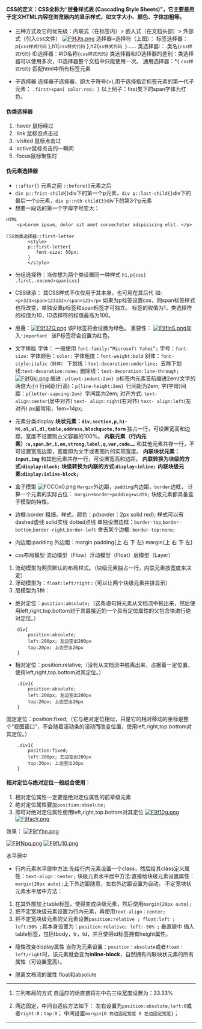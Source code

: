 #### CSS的定义：CSS全称为“层叠样式表 (Cascading Style Sheets)”，它主要是用于定义HTML内容在浏览器内的显示样式，如文字大小、颜色、字体加粗等。

- 三种方式及它的优先级：内联式（在标签内）> 嵌入式（在文档头部）> 外部式（引入css文件）
 [![F9fJts.png](https://s1.ax1x.com/2018/11/21/F9fJts.png)](https://imgchr.com/i/F9fJts)
选择器=选择符（上图）：
标签选择器：p{`css样式代码` },h1{`css样式代码` },h2{`ss样式代码 `}……
类选择器:：.类名{`css样式代码`}
ID选择器：#ID名称{`css样式代码`}
类选择器和ID选择器的差别：类选择器可以使用多次，ID选择器整个文档中只能使用一次。
通用选择器：*{ `css样式代码`} 匹配html中所有标签元素

- 子选择器
选择器子选择器，即大于符号(>),用于选择指定标签元素的第一代子元素：
`.first>span{
	color:red;
}`
以上例子：first类下的span字体为红色。

#### 伪类选择器
1. :hover 鼠标经过
2. :link 鼠标没点击过
3. :visited 鼠标点击过
4.  :active鼠标点击的一瞬间
5.  :focus鼠标聚焦时
#### 伪元素选择器
- `::after{}` 元素之前 `::before{}`元素之后
- `div p::frist-child{}`div下的第一个p元素，`div p::last-child{}`div下的最后一个p元素，`div p::nth-child{3}`div下的第3个p元素
- 想要一段话的第一个字母字号变大：
```
HTML
    <p>Lorem ipsum, dolor sit amet consectetur adipisicing elit. </p>
```
```
CSS伪类选择器::first-letter
        <style>
        p::first-letter{
           font-size: 50px;
        }
	    </style>
```

- 分组选择符：当你想为两个类设置同一种样式
`h1,p{css}
.first,.second>span{css}`

- CSS继承：
其CSS样式不仅仅用于其本身，也可用在其后代
如:`<p>321<span>123132</span>123</p>` 如果为p标签设置css，则span标签样式也将改变，单独设置p标签和span标签才可独立。
标签的权值为1，类选择符的权值为10，ID选择符的权值最高为100。

- 层叠：[![F9f37Q.png](https://s1.ax1x.com/2018/11/21/F9f37Q.png)](https://imgchr.com/i/F9f37Q)  该P标签将会设置为绿色。
重要性： [![F9flnS.png](https://s1.ax1x.com/2018/11/21/F9flnS.png)](https://imgchr.com/i/F9flnS)加入`!important `  该P标签将会设置为红色。

- 文字排版
字体：
一般使用 `font-family:“Microsoft Yahei”;`
字号：`font-size:`
字体颜色：`color:`
字体粗度：`font-weight:bold`
斜体：`font-style:italic（斜体）`
下划线：`text-decoration:underline; `去除下划线:`text-decoration:none;`
删除线：`text-decoration:line-through; ` [![F9fGkj.png](https://s1.ax1x.com/2018/11/21/F9fGkj.png)](https://imgchr.com/i/F9fGkj)
缩进`：p{text-indent:2em} `p标签内元素首航缩进2em(文字的两倍大小)
行间距(行高)：`p{line-height:2em} `行间距为2em;
字(字母)间距：`p{letter-sapcing:2em} `字间距为2em;
对齐方式: `text-align:center`(居中对齐)  `text- align:right`(右对齐)  `text- align:left`(左对齐)
px最常用，1em=14px;
- 元素分类display
**块状元素：`div,section,p,h1-h6,ol,ul,dl,table,address,blockquote,form`** 
独占一行，可设置宽高和边距，宽度不设置则占父容器的100%。
**内联元素（行内元素）:`a,span,br,i,em,strong,label,q,var,code……`**
和其他元素共存一行，不可设置宽高边距，宽度即为文字或者图片的实际宽度。
**内联块状元素：`input,img`**
和其他元素共存一行，可设置宽高和边距。
**内联转换为块级的方式:`display:block;`**
**块级转换为内联的方式:`display:inline;`**
**内联块级元素:`display:inline-block;`**


- 盒子模型
![FCCOx0.png](https://s1.ax1x.com/2018/11/21/FCCOx0.png)
`Margin`外边距，`padding`内边距，`border`边框，
计算一个元素的实际占位： `margin+border+padding+width;`
块级元素都具备盒子模型的特性。

- 边框:border
粗细，样式，颜色：p{border：2px solid red};
样式可以有dashed虚线 solid实线 dotted点线
单独设置边框：`border-top`,`border-bottom`,`border-right`,`border-left`
舍去某个边框: `border-top:none;`

- 内边距:padding                外边距：margin
padding{上 右 下 左}			margin{上 右 下 左}

- css布局模型
流动模型（Flow）浮动模型（Float）层模型（Layer）

1. 流动模型为网页默认的布局样式。（块级元素独占一行，内联元素按宽度来决定）
2. 浮动模型为：`float:left/right；`（可以让两个块级元素并排显示）
3. 层模型为3种：
- 绝对定位：`position:absolute;`（这条语句将元素从文档流中拖出来，然后使用left,right,top.bottom对于其最接近的一个具有定位属性的父包含块进行绝对定位。）
```
    div{
    	position:absolute;
    	left:200px; 左边空出200px
    	top:20px; 上边空出20px
    }
```
- 相对定位：position:relative;（没有从文档流中脱离出来，占据着一定位置，使用left,right,top.bottom对其定位。）
```
    .div1{
    	position:absolute;
    	left:200px; 左边空出200px
    	top:20px; 上边空出20px
    }
```
固定定位：position:fixed;（它与绝对定位相似，只是它的相对移动的坐标是整个“视图窗口”，不会随着滚动条的滚动而改变位置，使用left,right,top.bottom对其定位。）
```
    .div1{
    	position:fixed;
    	left:200px; 左边空出200px
    	top:20px; 上边空出20px
    }
```
#### 相对定位与绝对定位一般组合使用：
1.	相对定位属性一定要是绝对定位属性的前辈级元素
2.	绝对定位属性要加`position:absolute;`
3.	即可对绝对定位属性使用left,right,top.bottom对其定位
 [![F9f10g.png](https://s1.ax1x.com/2018/11/21/F9f10g.png)](https://imgchr.com/i/F9f10g)
[![F9facV.png](https://s1.ax1x.com/2018/11/21/F9facV.png)](https://imgchr.com/i/F9facV)

效果： [![F9fYhn.png](https://s1.ax1x.com/2018/11/21/F9fYhn.png)](https://imgchr.com/i/F9fYhn)


[![F9fNpq.png](https://s1.ax1x.com/2018/11/21/F9fNpq.png)](https://imgchr.com/i/F9fNpq)
[![F9fU10.png](https://s1.ax1x.com/2018/11/21/F9fU10.png)](https://imgchr.com/i/F9fU10)
 
水平居中

- 行内元素水平居中方法:先给行内元素设置一个class，然后给其class定义属性：`text-align：center;`
块级元素水平居中方法:直接给块级元素设置属性：`margin{20px auto};`上下外边距随意，左右外边距设置为自动。
不定宽块状元素水平居中方法：
1.	在其外部加上table标签，使得变成块级元素，然后使用`margin{20px auto};`
2.	把不定宽块级元素设置为行内元素，再使用`text-align：center;`
3.	把不定宽块级元素的父元素设置`position:relative ; float:left ; left:50% ;`其本身设置为：`position:relative; left:-50% ;`
垂直居中
插入table标签，包括tbody，tr，td，并且使得td标签拥有height属性。


- 隐性改变display属性
当你为元素设置：`position：absolute`或者`float：left/right`时，该元素就会变为**inline-block**，自然拥有内联块状元素的所有属性（可设置宽高）。

 - 脱离文档流的属性
float和absolute
----------
1. 三列布局的方式
自适应的话直接将左中右三块宽度设置为：33.33%

2. 两边固定，中间自适应方法如下：
左右设置为`position:absolute;left:0`或者`right:0；top:0`；
中间设置`margin{0 右边固定宽度 0 左边固定宽度}`；
-----------